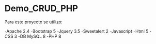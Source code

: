 # Demo_CRUD_PHP

Para este proyecto se utilizo:

-Apache 2.4
-Bootstrap 5
-Jquery 3.5
-Sweetalert 2
-Javascript
-Html 5
-CSS 3
-DB MySQL 8
-PHP 8
